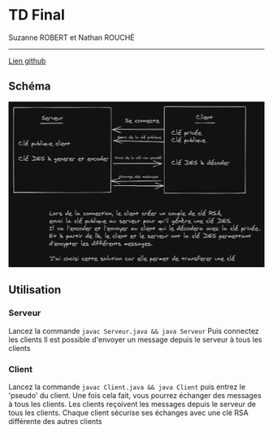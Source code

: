 # TD Final
Suzanne ROBERT et Nathan ROUCHÉ
___

[Lien github](https://github.com/Rtinox/Td7-Sys)

## Schéma
![Schema](Schema.png)

## Utilisation 
### Serveur
Lancez la commande `javac Serveur.java && java Serveur`
Puis connectez les clients
Il est possible d'envoyer un message depuis le serveur à tous les clients

### Client
Lancez la commande `javac Client.java && java Client` puis entrez le 'pseudo' du client.
Une fois cela fait, vous pourrez échanger des messages à tous les clients.
Les clients reçoivent les messages depuis le serveur de tous les clients.
Chaque client sécurise ses échanges avec une clé RSA différente des autres clients

